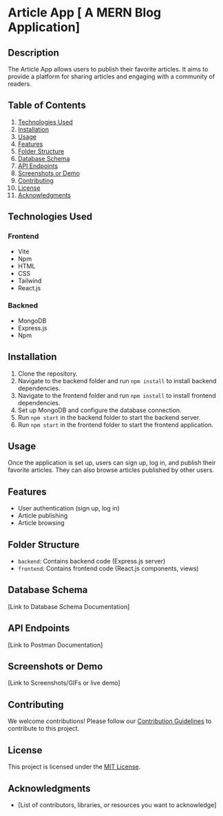 # Article App [ A MERN Blog Application]

## Description
The Article App allows users to publish their favorite articles. It aims to provide a platform for sharing articles and engaging with a community of readers.

## Table of Contents
1. [Technologies Used](#technologies-used)
2. [Installation](#installation)
3. [Usage](#usage)
4. [Features](#features)
5. [Folder Structure](#folder-structure)
6. [Database Schema](#database-schema)
7. [API Endpoints](#api-endpoints)
8. [Screenshots or Demo](#screenshots-or-demo)
9. [Contributing](#contributing)
10. [License](#license)
11. [Acknowledgments](#acknowledgments)

## Technologies Used
### Frontend
- Vite 
- Npm 
- HTML 
- CSS 
- Tailwind 
- React.js 
### Backned 
- MongoDB
- Express.js 
- Npm 

## Installation
1. Clone the repository.
2. Navigate to the backend folder and run `npm install` to install backend dependencies.
3. Navigate to the frontend folder and run `npm install` to install frontend dependencies.
4. Set up MongoDB and configure the database connection.
5. Run `npm start` in the backend folder to start the backend server.
6. Run `npm start` in the frontend folder to start the frontend application.

## Usage
Once the application is set up, users can sign up, log in, and publish their favorite articles. They can also browse articles published by other users.

## Features
- User authentication (sign up, log in)
- Article publishing
- Article browsing

## Folder Structure
- `backend`: Contains backend code (Express.js server)
- `frontend`: Contains frontend code (React.js components, views)

## Database Schema
[Link to Database Schema Documentation]

## API Endpoints
[Link to Postman Documentation]

## Screenshots or Demo
[Link to Screenshots/GIFs or live demo]

## Contributing
We welcome contributions! Please follow our [Contribution Guidelines](CONTRIBUTING.md) to contribute to this project.

## License
This project is licensed under the [MIT License](LICENSE).

## Acknowledgments
- [List of contributors, libraries, or resources you want to acknowledge]
